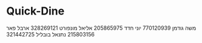 # Quick-Dine
משה גודמן 770120939
יוני חדד 205865975
אליאל מונפורט 328269121
ארבל פאר 215803156
נתנאל בובליל 321442725

